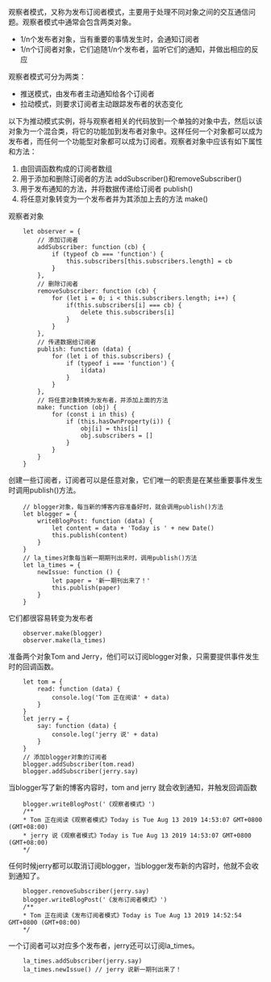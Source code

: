 观察者模式，又称为发布订阅者模式，主要用于处理不同对象之间的交互通信问题。观察者模式中通常会包含两类对象。
- 1/n个发布者对象，当有重要的事情发生时，会通知订阅者
- 1/n个订阅者对象，它们追随1/n个发布者，监听它们的通知，并做出相应的反应

观察者模式可分为两类：
- 推送模式，由发布者主动通知给各个订阅者
- 拉动模式，则要求订阅者主动跟踪发布者的状态变化

以下为推动模式实例，将与观察者相关的代码放到一个单独的对象中去，然后以该对象为一个混合类，将它的功能加到发布者对象中。这样任何一个对象都可以成为发布者，而任何一个功能型对象都可以成为订阅者。观察者对象中应该有如下属性和方法：
1. 由回调函数构成的订阅者数组
2. 用于添加和删除订阅者的方法 addSubscriber()和removeSubscriber()
3. 用于发布通知的方法，并将数据传递给订阅者 publish()
4. 将任意对象转变为一个发布者并为其添加上去的方法 make()

观察者对象

        let observer = {
            // 添加订阅者
            addSubscriber: function (cb) {
                if (typeof cb === 'function') {
                    this.subscribers[this.subscribers.length] = cb
                }
            },
            // 删除订阅者
            removeSubscriber: function (cb) {
                for (let i = 0; i < this.subscribers.length; i++) {
                    if(this.subscribers[i] === cb) {
                        delete this.subscribers[i]
                    }               
                }
            },
            // 传递数据给订阅者
            publish: function (data) {
                for (let i of this.subscribers) {
                    if (typeof i === 'function') {
                        i(data)
                    }
                }
            },
            // 将任意对象转换为发布者，并添加上面的方法
            make: function (obj) {
                for (const i in this) {
                    if (this.hasOwnProperty(i)) {
                        obj[i] = this[i]
                        obj.subscribers = []
                    }
                }
            }
        }

创建一些订阅者，订阅者可以是任意对象，它们唯一的职责是在某些重要事件发生时调用publish()方法。

        // blogger对象，每当新的博客内容准备好时，就会调用publish()方法
        let blogger = {
            writeBlogPost: function (data) {
                let content = data + 'Today is ' + new Date()
                this.publish(content)
            }
        }
        // la_times对象每当新一期期刊出来时，调用publish()方法
        let la_times = {
            newIssue: function () {
                let paper = '新一期刊出来了！'
                this.publish(paper)
            }
        }

它们都很容易转变为发布者

        observer.make(blogger)
        observer.make(la_times)

准备两个对象Tom and Jerry，他们可以订阅blogger对象，只需要提供事件发生时的回调函数。

        let tom = {
            read: function (data) {
                console.log('Tom 正在阅读' + data)
            }
        }
        let jerry = {
            say: function (data) {
                console.log('jerry 说' + data)
            }
        }
        // 添加blogger对象的订阅者
        blogger.addSubscriber(tom.read)
        blogger.addSubscriber(jerry.say)

当blogger写了新的博客内容时，tom and jerry 就会收到通知，并触发回调函数

        blogger.writeBlogPost('《观察者模式》')
        /**
        * Tom 正在阅读《观察者模式》Today is Tue Aug 13 2019 14:53:07 GMT+0800 (GMT+08:00)
        * jerry 说《观察者模式》Today is Tue Aug 13 2019 14:53:07 GMT+0800 (GMT+08:00)
        */

任何时候jerry都可以取消订阅blogger，当blogger发布新的内容时，他就不会收到通知了。

        blogger.removeSubscriber(jerry.say)
        blogger.writeBlogPost('《发布订阅者模式》') 
        /**
        * Tom 正在阅读《发布订阅者模式》Today is Tue Aug 13 2019 14:52:54 GMT+0800 (GMT+08:00)
        */ 
一个订阅者可以对应多个发布者，jerry还可以订阅la_times。

        la_times.addSubscriber(jerry.say)
        la_times.newIssue() // jerry 说新一期刊出来了！